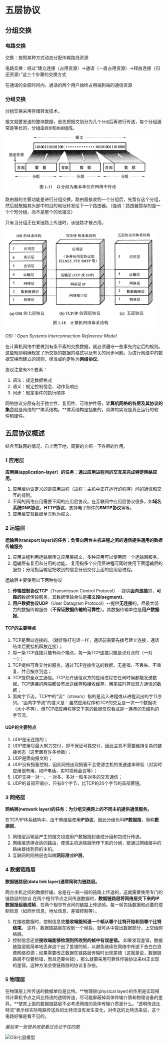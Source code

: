 # 五层协议

## 分组交换

### 电路交换

交换：按照某种方式动态分配传输路线资源

电路交换：经过“建立连接（占用资源）→通话（一直占用资源）→释放连接（归还资源）”这三个步骤的交换方式

在通话的全部时间内，通话的两个用户始终占用端到端的通信资源

### 分组交换

分组交换采用存储转发技术。

报文就要发送的整块数据，首先把报文划分为几个`分组`后再进行传送，每个分组通常是等长的，分组由`首部`和`数据`组成。

![1544410255826](../.vuepress/public/assets/1544410255826.png)

路由器的主要功能是进行分组交换。路由器接收到一个分组后，先暂存这个分组，然后就根据其头部中的目的地址转发给下一个路由器。（强调：路由器暂存的是一个个短分组，而不是整个的长报文）

只有当分组正在某链路上传送时，该链路才被占用。

![1544411448746](../.vuepress/public/assets/1544411448746.png)

*OSI：Open Systems Interconnection Reference Model*

在计算机网络中要做到有条不紊的交换数据，就必须遵守一些事先约定后的规则。这些规则明确规定了所交换的数据的格式以及有关的同步问题。为进行网络中的数据交换而建立的规则、标准或约定称为**网络协议**。

协议注意有3个要素：

1. 语法：规定数据格式
2. 语义：规定控制信息、动作及响应
3. 同步：规定事件的执行顺序

网络协议分层有利于独立性、复用性、可维护性等，**计算机网络的各层及其协议的集合**就是网络的**体系结构。**体系结构是抽象的，具体的实现是真正运行的软件和硬件。

## 五层协议概述

结合互联网的情况，自上而下地，简要的介绍一下各层的作用。

### 1 应用层

**应用层(application-layer）的任务：通过应用进程间的交互来完成特定网络应用。**

1. 应用层协议定义的是应用进程（进程：主机中正在运行的程序）间的通信和交互的规则。
2. 不同的网络应用需要不同的应用层协议。在互联网中应用层协议很多，如**域名系统DNS协议**，**HTTP协议**，支持电子邮件的**SMTP协议**等等。
3. 应用层交互数据单元称为报文。

### 2 运输层

**运输层(transport layer)的任务：负责向两台主机进程之间的通信提供通用的数据传输服务**

1. 应用进程利用运输层传送应用层报文，多种应用可以使用同一个运输层服务。
2. 运输层有复用和分用的功能。
   复用指多个应用层进程可同时使用下面运输层的服务；分用指运输层把收到的信息分别交付上面的应用层进程。

运输层主要使用以下两种协议

1. **传输控制协议TCP**（Transmisson Control Protocol）--提供**面向连接**的，**可靠的**数据传输服务。其数据传输单位是**报文段(segment)**。
2. **用户数据协议UDP**（User Datagram Protocol）--提供**无连接**的，尽最大努力的数据传输服务（**不保证数据传输的可靠性**）。其数据传输单位是**用户数据报**。

#### TCP的主要特点

1. TCP是面向连接的。（就好像打电话一样，通话前需要先拨号建立连接，通话结束后要挂机释放连接）；
2. 每一条TCP连接只能有两个端点，每一条TCP连接只能是点对点的（一对一）；
3. TCP提供可靠交付的服务。通过TCP连接传送的数据，无差错、不丢失、不重复、并且按序到达；
4. TCP提供全双工通信。TCP允许通信双方的应用进程在任何时候都能发送数据。TCP连接的两端都设有发送缓存和接收缓存，用来临时存放双方通信的数据；
5. 面向字节流。TCP中的“流”（stream）指的是流入进程或从进程流出的字节序列。“面向字节流”的含义是：虽然应用程序和TCP的交互是一次一个数据块（大小不等），但TCP把应用程序交下来的数据仅仅看成是一连串的无结构的字节流。

#### UDP的主要特点

1. UDP是无连接的；
2. UDP使用尽最大努力交付，即不保证可靠交付，因此主机不需要维持复杂的链接状态（这里面有许多参数）；
3. UDP是面向报文的；
4. UDP没有拥塞控制，因此网络出现拥塞不会使源主机的发送速率降低（对实时应用很有用，如IP电话，实时视频会议等）；
5. UDP支持一对一、一对多、多对一和多对多的交互通信；
6. UDP的首部开销小，只有8个字节，比TCP的20个字节的首部要短。

### 3 网络层

**网络层(network layer)的任务：为分组交换网上的不同主机提供通信服务。**

在TCP/IP体系结构中，由于网络层使用**IP协议**，因此分组也叫**IP数据报**，简称**数据报**。

1. 网络层运输层产生的报文段或用户数据报封装成分组和包进行传送。
2. 网络层选择合适的路由，使源主机运输层所传下来的分组，能通过网络层中的路由器找到目的主机。
3. 互联网的网络层也叫做**网际层**或**IP层**。

### 4 数据链路层

**数据链路层(data link layer)通常简称为链路层。**

两台主机之间的数据传输，总是在一段一段的链路上传送的，这就需要使用专门的链路层的协议.在两个相邻节点之间传送数据时，**数据链路层将网络层交下来的IP数据报组装成帧**，在两个相邻节点间的链路上传送帧。每一帧包括数据和必要的控制信息（如同步信息，地址信息，差错控制等）。

1. 在接收数据时，控制信息使**接收端能知道一个帧从哪个比特开始和到哪个比特结束**。
   这样，数据链路层在收到一个帧后，就可从中提出数据部分，上交给网络层。 
2. 控制信息还使**接收端能够检测到所收到的帧中有误差错。**
   如果发现差错，数据链路层就简单地丢弃这个出了差错的帧，以避免继续在网络中传送下去白白浪费网络资源；如果需要改正数据在链路层传输时出现差错（这就是说，数据链路层不仅要检错，而且还要纠错），那么就要采用可靠性传输协议来纠正出现的差错。这种方法会使链路层的协议复杂些。

### 5 物理层

在物理层上所传送的数据单位是比特。**物理层(physical layer)的作用是实现相邻计算机节点之间比特流的透明传送，尽可能屏蔽掉具体传输介质和物理设备的差异。**使其上面的数据链路层不必考虑网络的具体传输介质是什么。“透明传送比特流”表示经实际电路传送后的比特流没有发生变化，对传送的比特流来说，这个电路好像是看不见的。

*最后来一张很吊但是看过也记不住的图*

![OSI七层模型](http://img.my.csdn.net/uploads/201201/5/0_1325744597WM32.gif)
